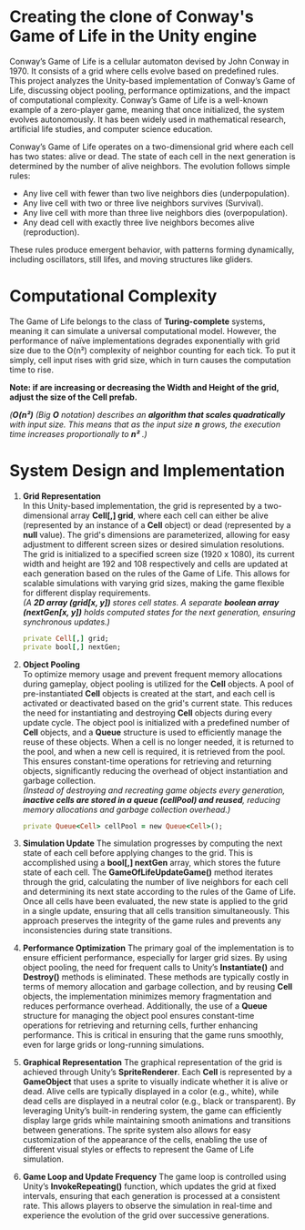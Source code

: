 # Creating the clone of Conway's Game of Life in the Unity engine
 Conway’s Game of Life is a cellular automaton devised by John Conway in 1970. It consists of a grid where cells evolve based on predefined rules. This project analyzes the Unity-based implementation of Conway’s Game of Life, discussing object pooling, performance optimizations, and the impact of computational complexity. Conway’s Game of Life is a well-known example of a zero-player game, meaning that once initialized, the system evolves autonomously. It has been widely used in mathematical research, artificial life studies, and computer science education. 
 
Conway’s Game of Life operates on a two-dimensional grid where each cell has two states: alive or dead. The state of each cell in the next generation is determined by the number of alive neighbors. The evolution follows simple rules:
- Any live cell with fewer than two live neighbors dies (underpopulation).
- Any live cell with two or three live neighbors survives (Survival).
- Any live cell with more than three live neighbors dies (overpopulation).
- Any dead cell with exactly three live neighbors becomes alive (reproduction).

These rules produce emergent behavior, with patterns forming dynamically, including oscillators, still lifes, and moving structures like gliders.

# Computational Complexity
The Game of Life belongs to the class of **Turing-complete** systems, meaning it can simulate a universal computational model. However, the performance of naïve implementations degrades exponentially with grid size due to the O(n²) complexity of neighbor counting for each tick. To put it simply, cell input rises with grid size, which in turn causes the computation time to rise.  

**Note: if are increasing or decreasing the Width and Height of the grid, adjust the size of the Cell prefab.**

_(**O(n²)** (Big **O** notation) describes an **algorithm that scales quadratically** with input size. This means that as the input size **n** grows, the execution time increases proportionally to **n²** .)_

# System Design and Implementation
1) **Grid Representation**  
In this Unity-based implementation, the grid is represented by a two-dimensional array **Cell[,] grid**, where each cell can either be alive (represented by an instance of a **Cell** object) or dead (represented by a **null** value). The grid's dimensions are parameterized, allowing for easy adjustment to different screen sizes or desired simulation resolutions. The grid is initialized to a specified screen size (1920 x 1080), its current width and height are 192 and 108 respectively and cells are updated at each generation based on the rules of the Game of Life. This allows for scalable simulations with varying grid sizes, making the game flexible for different display requirements.  
_(A **2D array (grid[x, y])** stores cell states. A separate **boolean array (nextGen[x, y])** holds computed states for the next generation, ensuring synchronous updates.)_
   ```ruby
   private Cell[,] grid;
   private bool[,] nextGen;
   ```

3) **Object Pooling**  
To optimize memory usage and prevent frequent memory allocations during gameplay, object pooling is utilized for the **Cell** objects. A pool of pre-instantiated **Cell** objects is created at the start, and each cell is activated or deactivated based on the grid's current state. This reduces the need for instantiating and destroying **Cell** objects during every update cycle.
The object pool is initialized with a predefined number of **Cell** objects, and a **Queue** structure is used to efficiently manage the reuse of these objects. When a cell is no longer needed, it is returned to the pool, and when a new cell is required, it is retrieved from the pool. This ensures constant-time operations for retrieving and returning objects, significantly reducing the overhead of object instantiation and garbage collection.  
_(Instead of destroying and recreating game objects every generation, **inactive cells are stored in a queue (cellPool) and reused**, reducing memory allocations and garbage collection overhead.)_
   ```ruby
   private Queue<Cell> cellPool = new Queue<Cell>();
   ```

5) **Simulation Update**
The simulation progresses by computing the next state of each cell before applying changes to the grid. This is accomplished using a **bool[,] nextGen** array, which stores the future state of each cell. The **GameOfLifeUpdateGame()** method iterates through the grid, calculating the number of live neighbors for each cell and determining its next state according to the rules of the Game of Life.
Once all cells have been evaluated, the new state is applied to the grid in a single update, ensuring that all cells transition simultaneously. This approach preserves the integrity of the game rules and prevents any inconsistencies during state transitions.

6) **Performance Optimization**
The primary goal of the implementation is to ensure efficient performance, especially for larger grid sizes. By using object pooling, the need for frequent calls to Unity’s **Instantiate()** and **Destroy()** methods is eliminated. These methods are typically costly in terms of memory allocation and garbage collection, and by reusing **Cell** objects, the implementation minimizes memory fragmentation and reduces performance overhead.
Additionally, the use of a **Queue** structure for managing the object pool ensures constant-time operations for retrieving and returning cells, further enhancing performance. This is critical in ensuring that the game runs smoothly, even for large grids or long-running simulations.

7) **Graphical Representation**
The graphical representation of the grid is achieved through Unity’s **SpriteRenderer**. Each **Cell** is represented by a **GameObject** that uses a sprite to visually indicate whether it is alive or dead. Alive cells are typically displayed in a color (e.g., white), while dead cells are displayed in a neutral color (e.g., black or transparent).
By leveraging Unity’s built-in rendering system, the game can efficiently display large grids while maintaining smooth animations and transitions between generations. The sprite system also allows for easy customization of the appearance of the cells, enabling the use of different visual styles or effects to represent the Game of Life simulation.

8) **Game Loop and Update Frequency**
The game loop is controlled using Unity’s **InvokeRepeating()** function, which updates the grid at fixed intervals, ensuring that each generation is processed at a consistent rate. This allows players to observe the simulation in real-time and experience the evolution of the grid over successive generations.
 

